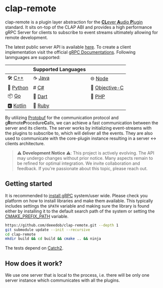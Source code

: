 # clap-remote

clap-remote is a plugin layer abstraction for the [**CL**ever **A**udio
**P**lugin](https://github.com/free-audio/clap) standard. It sits on-top of the
CLAP ABI and provides a high performance gRPC Server for clients to subscribe
to event streams ultimately allowing for remote development.

The latest public server API is available [here](api/v0/api.proto). To
create a client implementation visit the official [gRPC
Documentations](https://grpc.io/about/). Following lanmguages are supported:

|                           |   **Supported Languages** |                           |
|---------------------------|------------------------------------------------|--------------------------|
| 🛠️ [C++](https://grpc.io/docs/languages/cpp/)        | ☕ [Java](https://grpc.io/docs/languages/java/) | 🌐 [Node](https://grpc.io/docs/languages/node/)              |
| 🐍 [Python](https://grpc.io/docs/languages/python/)  | #  [C#](https://grpc.io/docs/languages/csharp/) | 🍏 [Objective-C](https://grpc.io/docs/languages/objective-c/) |
| 📦 [Go](https://grpc.io/docs/languages/go/)          | 🎯 [Dart](https://grpc.io/docs/languages/dart/) | 🐘 [PHP](https://grpc.io/docs/languages/php/)                |
| 🅺 [Kotlin](https://grpc.io/docs/languages/kotlin/)   | 💎 [Ruby](https://grpc.io/docs/languages/ruby/) |                                                              |


By utilizing [Protobuf](https://protobuf.dev/) for the communication protocol
and g**R**emote**P**rocedure**C**alls, we can achieve a fast communication
between the server and its clients. The server works by initializing
event-streams with the plugins to subscribe to, which will deliver all the
events. They are also used to communicate with the core-plugin instance
resulting in a server <-> clients architecture.


> ⚠️ **Development Notice** ⚠️: This project is actively evolving. The API may
> undergo changes without prior notice. Many aspects remain to be refined for
> optimal integration. We invite collaboration and feedback. If you're
> passionate about this topic, please reach out.

## Getting started

It is recommended to [install
gRPC](https://github.com/grpc/grpc/blob/master/BUILDING.md) system/user wide.
Please check you platform on how to install libraries and make them available.
This typically includes settings the `$PATH` variable and making sure the
library is found either by installing it to the default search path of the
system or setting the
[CMAKE_PREFIX_PATH](https://cmake.org/cmake/help/latest/variable/CMAKE_PREFIX_PATH.html)
variable.

```bash
https://github.com/deeedob/clap-remote.git --depth 1
git submodule update --init --recursive
cd clap-remote
mkdir build && cd build && cmake .. && ninja
```

The tests depend on [Catch2](https://github.com/catchorg/Catch2).

## How does it work?

We use one server that is local to the process, i.e. there will be only one
server instance which communicates with all the plugins.

